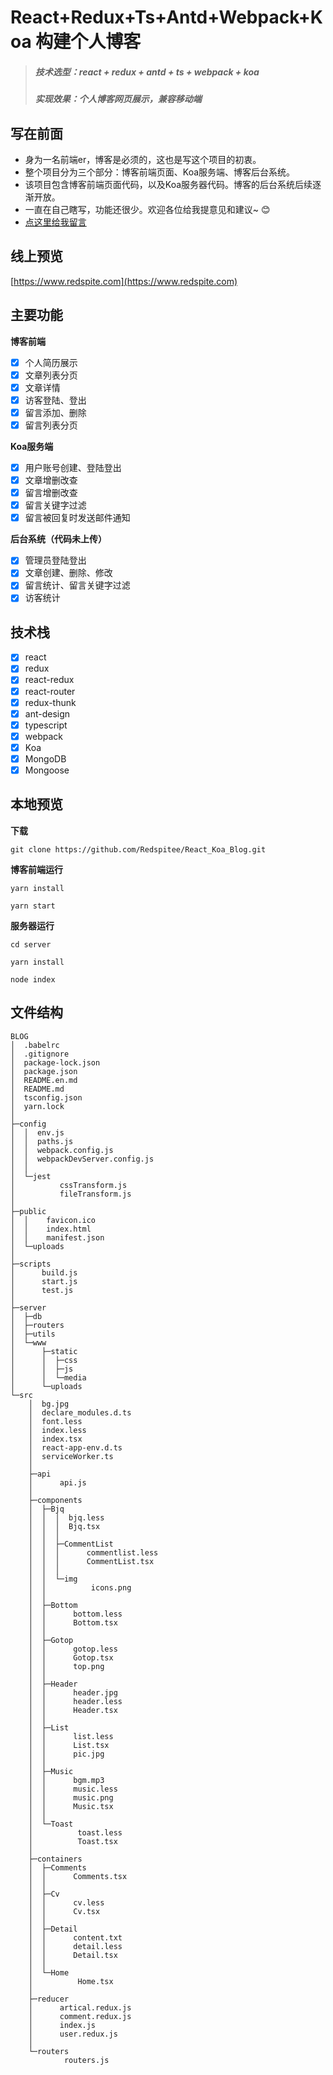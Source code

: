 # React+Redux+Ts+Antd+Webpack+Koa 构建个人博客

> ##### 技术选型：react + redux + antd + ts + webpack + koa
> ##### 实现效果：个人博客网页展示，兼容移动端

## 写在前面

- 身为一名前端er，博客是必须的，这也是写这个项目的初衷。
- 整个项目分为三个部分：博客前端页面、Koa服务端、博客后台系统。
- 该项目包含博客前端页面代码，以及Koa服务器代码。博客的后台系统后续逐渐开放。
- 一直在自己瞎写，功能还很少。欢迎各位给我提意见和建议~ :blush: 
- [点这里给我留言](https://redspite.com/comments) 
  
## 线上预览


  [https://www.redspite.com](https://www.redspite.com)


## 主要功能

 **博客前端** 
- [x] 个人简历展示
- [x] 文章列表分页
- [x] 文章详情
- [x] 访客登陆、登出
- [x] 留言添加、删除
- [x] 留言列表分页

**Koa服务端** 
- [x] 用户账号创建、登陆登出
- [x] 文章增删改查
- [x] 留言增删改查 
- [x] 留言关键字过滤
- [x] 留言被回复时发送邮件通知

**后台系统（代码未上传）**
- [x] 管理员登陆登出
- [x] 文章创建、删除、修改
- [x] 留言统计、留言关键字过滤
- [x] 访客统计

## 技术栈
- [x] react
- [x] redux
- [x] react-redux
- [x] react-router
- [x] redux-thunk
- [x] ant-design
- [x] typescript
- [x] webpack
- [x] Koa
- [x] MongoDB
- [x] Mongoose

## 本地预览

  **下载** 

    git clone https://github.com/Redspitee/React_Koa_Blog.git

  **博客前端运行** 

    yarn install  

    yarn start 

  **服务器运行** 

    cd server

    yarn install  

    node index
    
## 文件结构

```
BLOG
│  .babelrc
│  .gitignore
│  package-lock.json
│  package.json
│  README.en.md
│  README.md
│  tsconfig.json
│  yarn.lock
│  
├─config
│  │  env.js
│  │  paths.js
│  │  webpack.config.js
│  │  webpackDevServer.config.js
│  │  
│  └─jest
│          cssTransform.js
│          fileTransform.js
│                
├─public
│  │    favicon.ico
│  │    index.html
│  │    manifest.json
│  └─uploads
│      
├─scripts
│      build.js
│      start.js
│      test.js
│
├─server
│  ├─db
│  ├─routers
│  ├─utils
│  └─www
│      ├─static
│      │  ├─css
│      │  ├─js
│      │  └─media
│      └─uploads      
└─src
    │  bg.jpg
    │  declare_modules.d.ts
    │  font.less
    │  index.less
    │  index.tsx
    │  react-app-env.d.ts
    │  serviceWorker.ts
    │  
    ├─api
    │      api.js
    │      
    ├─components
    │  ├─Bjq
    │  │  │  bjq.less
    │  │  │  Bjq.tsx
    │  │  │  
    │  │  ├─CommentList
    │  │  │      commentlist.less
    │  │  │      CommentList.tsx
    │  │  │      
    │  │  └─img
    │  │          icons.png
    │  │          
    │  ├─Bottom
    │  │      bottom.less
    │  │      Bottom.tsx
    │  │      
    │  ├─Gotop
    │  │      gotop.less
    │  │      Gotop.tsx
    │  │      top.png
    │  │      
    │  ├─Header
    │  │      header.jpg
    │  │      header.less
    │  │      Header.tsx
    │  │      
    │  ├─List
    │  │      list.less
    │  │      List.tsx
    │  │      pic.jpg
    │  │      
    │  ├─Music
    │  │      bgm.mp3
    │  │      music.less
    │  │      music.png
    │  │      Music.tsx
    │  │      
    │  └─Toast
    │          toast.less
    │          Toast.tsx
    │          
    ├─containers
    │  ├─Comments
    │  │      Comments.tsx
    │  │      
    │  ├─Cv
    │  │      cv.less
    │  │      Cv.tsx
    │  │      
    │  ├─Detail
    │  │      content.txt
    │  │      detail.less
    │  │      Detail.tsx
    │  │      
    │  └─Home
    │          Home.tsx
    │          
    ├─reducer
    │      artical.redux.js
    │      comment.redux.js
    │      index.js
    │      user.redux.js
    │      
    └─routers
            routers.js
```
